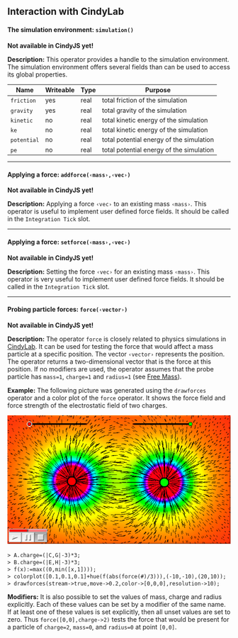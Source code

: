 ##  Interaction with CindyLab

#### The simulation environment: `simulation()`

**Not available in CindyJS yet!**

**Description:**
This operator provides a handle to the simulation environment.
The simulation environment offers several fields than can be used to access its global properties.

| Name        | Writeable | Type | Purpose                                  |
| ----------- | --------- | ---- | ---------------------------------------- |
| `friction`  | yes       | real | total friction of the simulation         |
| `gravity`   | yes       | real | total gravity of the simulation          |
| `kinetic`   | no        | real | total kinetic energy of the simulation   |
| `ke`        | no        | real | total kinetic energy of the simulation   |
| `potential` | no        | real | total potential energy of the simulation |
| `pe`        | no        | real | total potential energy of the simulation |

------

#### Applying a force: `addforce(‹mass›,‹vec›)`

**Not available in CindyJS yet!**

**Description:**
Applying a force `‹vec›` to an existing mass `‹mass›`.
This operator is useful to implement user defined force fields.
It should be called in the `Integration Tick` slot.

------

#### Applying a force: `setforce(‹mass›,‹vec›)`

**Not available in CindyJS yet!**

**Description:**
Setting the force `‹vec›` for an existing mass `‹mass›`.
This operator is very useful to implement user defined force fields.
It should be called in the `Integration Tick` slot.

------

#### Probing particle forces: `force(‹vector›)`

**Not available in CindyJS yet!**

**Description:**
The operator `force` is closely related to physics simulations in [CindyLab](CindyLab.md).
It can be used for testing the force that would affect a mass particle at a specific position.
The vector `‹vector›` represents the position.
The operator returns a two-dimensional vector that is the force at this position.
If no modifiers are used, the operator assumes that the probe particle has `mass=1`, `charge=1` and `radius=1` (see [Free Mass](Free_Mass.md)).

**Example:**
The following picture was generated using the `drawforces` operator and a color plot of the `force` operator.
It shows the force field and force strength of the electrostatic field of two charges.

![Image](img/Flux.png)

    > A.charge=(|C,G|-3)*3;
    > B.charge=(|E,H|-3)*3;
    > f(x):=max((0,min([x,1])));
    > colorplot([0.1,0.1,0.1]+hue(f(abs(force(#)/3))),(-10,-10),(20,10));
    > drawforces(stream->true,move->0.2,color->[0,0,0],resolution->10);

**Modifiers:**
It is also possible to set the values of mass, charge and radius explicitly.
Each of these values can be set by a modifier of the same name.
If at least one of these values is set explicitly, then all unset values are set to zero.
Thus `force([0,0],charge->2)` tests the force that would be present for a particle of `charge=2`, `mass=0`, and `radius=0` at point `[0,0]`.
